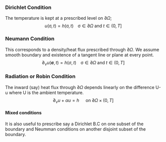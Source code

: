 ### Dirichlet Condition
The temperature is kept at a prescribed level on $\partial\Omega$; 
$$u(\mathbb{\sigma},t)=h(\mathbb{\sigma},t)\;\;\;\; \mathbb{\sigma}\in\partial\Omega\;\text{and}\; t\in(0,T]$$
### Neumann Condition
This corresponds to a density/heat flux prescribed through $\partial\Omega$. We assume smooth boundary and existence of a tangent line or plane at every point. 
$$\partial_\nu u(\mathbf{\sigma},t) = h(\sigma,t)\;\;\;\; \mathbb{\sigma}\in\partial\Omega\;\text{and}\; t\in(0,T]$$
### Radiation or Robin Condition
The inward (say) heat flux through $\partial\Omega$ depends linearly on the difference U-u
where U is the ambient temperature. 
$$\partial_\nu u + \alpha u = h\;\;\;\;\;\;\text{on}\;\partial\Omega\;\times\;(0,T]$$
#### Mixed conditions
It is also useful to prescribe say a Dirichlet B.C on one subset of the boundary and Neumman conditions on another disjoint subset of the boundary. 